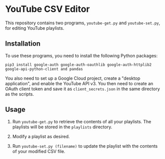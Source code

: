 # YouTube CSV Editor

This repository contains two programs, `youtube-get.py` and `youtube-set.py`, for editing YouTube playlists.

## Installation

To use these programs, you need to install the following Python packages:

`pip3 install google-auth google-auth-oauthlib google-auth-httplib2 google-api-python-client and pandas`

You also need to set up a Google Cloud project, create a "desktop application", and enable the YouTube API v3. You then need to create an OAuth client token and save it as `client_secrets.json` in the same directory as the scripts.

## Usage

1. Run `youtube-get.py` to retrieve the contents of all your playlists. The playlists will be stored in the `playlists` directory.

2. Modify a playlist as desired.

3. Run `youtube-set.py (filename)` to update the playlist with the contents of your modified CSV file.
